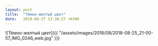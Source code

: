 ```yaml
---
layout: post
title:  "Тёмно-желтый цвет"
date:   2018-08-27 13:38:27 +0300
---
```


![Тёмно-желтый цвет]({{ "/assets/images/2018/08/2018-08-25_21-00-57_IMG_0246_web.jpg" }})